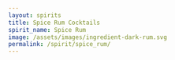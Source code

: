 ```yaml
---
layout: spirits
title: Spice Rum Cocktails
spirit_name: Spice Rum
image: /assets/images/ingredient-dark-rum.svg
permalink: /spirit/spice_rum/
---
```

